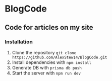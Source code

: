 # BlogCode
## Code for articles on my site

### Installation

1. Clone the repository `git clone https://github.com/AlexStew14/BlogCode.git`
2. Install dependencies with `npm install`
3. Generate DB with `prisma db push`
4. Start the server with `npm run dev`
